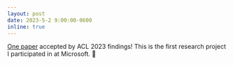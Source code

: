 ```yaml
---
layout: post
date: 2023-5-2 9:00:00-0600
inline: true
---
```


[One paper](https://arxiv.org/abs/2209.00946) accepted by ACL 2023 findings! This is the first research project I participated in at Microsoft. 📃 
